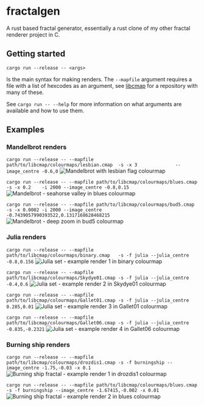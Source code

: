 # fractalgen
A rust based fractal generator, essentially a rust clone of my other fractal renderer project in C.

## Getting started
``cargo run --release -- <args>``

Is the main syntax for making renders.
The ``--mapfile`` argument requires a file with a list of hexcodes as an argument, see
[libcmap](https://github.com/tritoke/libcmap) for a repository with many of these.

See ``cargo run -- --help`` for more information on what arguments are available and how to use them.

## Examples
### Mandelbrot renders
``cargo run --release -- --mapfile path/to/libcmap/colourmaps/lesbian.cmap  -s -x 3              --image_centre -0.6,0``
![Mandelbrot with lesbian flag colourmap](https://github.com/tritoke/fractalgen/blob/main/examples/mandelbrot-lesbian.jpg)

``cargo run --release -- --mapfile path/to/libcmap/colourmaps/blues.cmap    -s -x 0.2    -i 2000 --image_centre -0.8,0.15``
![Mandelbrot - seahorse valley in blues colourmap](https://github.com/tritoke/fractalgen/blob/main/examples/seahorse-blues.jpg)

``cargo run --release -- --mapfile path/to/libcmap/colourmaps/bud5.cmap     -s -x 0.0002 -i 2000 --image_centre -0.7439057990393522,0.1317168628468215``
![Mandelbrot - deep zoom in bud5 colourmap](https://github.com/tritoke/fractalgen/blob/main/examples/zoom-bud5.jpg)

### Julia renders

``cargo run --release -- --mapfile path/to/libcmap/colourmaps/binary.cmap   -s -f julia --julia_centre -0.8,0.156``
![Julia set - example render 1 in binary colourmap](https://github.com/tritoke/fractalgen/blob/main/examples/julia1-binary.jpg)

``cargo run --release -- --mapfile path/to/libcmap/colourmaps/Skydye01.cmap -s -f julia --julia_centre -0.4,0.6``
![Julia set - example render 2 in Skydye01 colourmap](https://github.com/tritoke/fractalgen/blob/main/examples/julia2-Skydye01.jpg)

``cargo run --release -- --mapfile path/to/libcmap/colourmaps/Gallet01.cmap -s -f julia --julia_centre 0.285,0.01``
![Julia set - example render 3 in Gallet01 colourmap](https://github.com/tritoke/fractalgen/blob/main/examples/julia3-Gallet01.jpg)

``cargo run --release -- --mapfile path/to/libcmap/colourmaps/Gallet06.cmap -s -f julia --julia_centre -0.835,-0.2321``
![Julia set - example render 4 in Gallet06 colourmap](https://github.com/tritoke/fractalgen/blob/main/examples/julia4-Gallet06.jpg)

### Burning ship renders

``cargo run --release -- --mapfile path/to/libcmap/colourmaps/drozdis1.cmap -s -f burningship --image_centre -1.75,-0.03 -x 0.1``
![Burning ship fractal - example render 1 in drozdis1 colourmap](https://github.com/tritoke/fractalgen/blob/main/examples/burningship1-drozdis1.jpg)

``cargo run --release -- --mapfile path/to/libcmap/colourmaps/blues.cmap -s -f burningship --image_centre -1.67415,-0.002 -x 0.01``
![Burning ship fractal - example render 2 in blues colourmap](https://github.com/tritoke/fractalgen/blob/main/examples/burningship2-blues.jpg)
